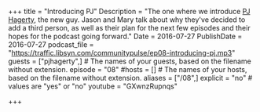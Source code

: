 +++
title = "Introducing PJ"
Description = "The one where we introduce [PJ Hagerty](https://twitter.com/aspleenic), the new guy. Jason and Mary talk about why they've decided to add a third person, as well as their plan for the next few episodes and their hopes for the podcast going forward."
Date = 2016-07-27
PublishDate = 2016-07-27
podcast_file = "https://traffic.libsyn.com/communitypulse/ep08-introducing-pj.mp3"
guests = ["pjhagerty",] # The names of your guests, based on the filename without extension.
episode = "08"
#hosts = [] # The names of your hosts, based on the filename without extension.
aliases = ["/08",]
explicit = "no" # values are "yes" or "no"
youtube = "GXwnzRupnqs"

+++

